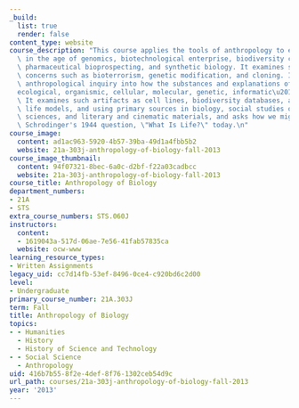 ```yaml
---
_build:
  list: true
  render: false
content_type: website
course_description: "This course applies the tools of anthropology to examine biology\
  \ in the age of genomics, biotechnological enterprise, biodiversity conservation,\
  \ pharmaceutical bioprospecting, and synthetic biology. It examines such social\
  \ concerns such as bioterrorism, genetic modification, and cloning. It offers an\
  \ anthropological inquiry into how the substances and explanations of biology\u2014\
  ecological, organismic, cellular, molecular, genetic, informatic\u2014are changing.\
  \ It examines such artifacts as cell lines, biodiversity databases, and artificial\
  \ life models, and using primary sources in biology, social studies of the life\
  \ sciences, and literary and cinematic materials, and asks how we might answer Erwin\
  \ Schrodinger's 1944 question, \"What Is Life?\" today.\n"
course_image:
  content: ad1ac963-5920-4b57-39ba-49d1a4fbb5b2
  website: 21a-303j-anthropology-of-biology-fall-2013
course_image_thumbnail:
  content: 94f07321-8bec-6a0c-d2bf-f22a03cadbcc
  website: 21a-303j-anthropology-of-biology-fall-2013
course_title: Anthropology of Biology
department_numbers:
- 21A
- STS
extra_course_numbers: STS.060J
instructors:
  content:
  - 1619043a-517d-06ae-7e56-41fab57835ca
  website: ocw-www
learning_resource_types:
- Written Assignments
legacy_uid: cc7d14fb-53ef-8496-0ce4-c920bd6c2d00
level:
- Undergraduate
primary_course_number: 21A.303J
term: Fall
title: Anthropology of Biology
topics:
- - Humanities
  - History
  - History of Science and Technology
- - Social Science
  - Anthropology
uid: 416b7b55-8f2e-4def-8f76-1302ceb54d9c
url_path: courses/21a-303j-anthropology-of-biology-fall-2013
year: '2013'
---
```

